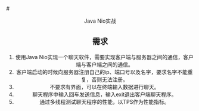 #<center> Java Nio实战
## 需求
1. 使用Java Nio实现一个聊天软件，需要实现客户端与服务器之间的通信，客户端与客户端之间的通信。
2. 客户端启动的时候向服务器注册自己的ip、端口号以及名字，要求名字不能重复，否则无法注册。
2. 不要求有界面，可以在终端输入数据进行聊天。
3. 聊天程序中输入回车发送信息，输入exit退出客户端聊天程序。
3. 通过多线程测试聊天程序的性能，以TPS作为性能指标。